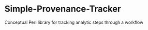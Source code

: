 Simple-Provenance-Tracker
=========================

Conceptual Perl library for tracking analytic steps through a workflow
